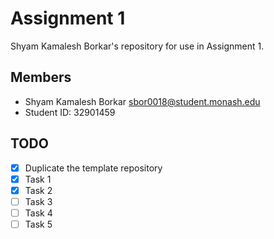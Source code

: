 # Assignment 1 

Shyam Kamalesh Borkar's repository for use in Assignment 1.

## Members

* Shyam Kamalesh Borkar sbor0018@student.monash.edu
* Student ID: 32901459

## TODO

- [x] Duplicate the template repository
- [x] Task 1
- [x] Task 2
- [ ] Task 3
- [ ] Task 4
- [ ] Task 5
